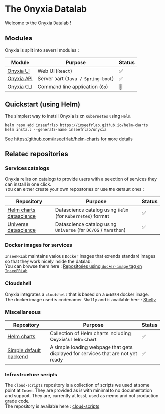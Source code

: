 # The Onyxia Datalab

Welcome to the Onyxia Datalab !

## Modules

Onyxia is split into several modules :

| Module                                                 | Purpose                            | Status                 |
| ------------------------------------------------------ | ---------------------------------- | ---------------------- |
| [Onyxia UI](https://github.com/inseefrlab/onyxia-ui)   | Web UI (`React`)                   | :white_check_mark:     |
| [Onyxia API](https://github.com/inseefrlab/onyxia-api) | Server part (`Java / Spring-boot`) | :white_check_mark:     |
| [Onyxia CLI](https://github.com/inseefrlab/onyxia-cli) | Command line application (`Go`)    | :large_orange_diamond: |

## Quickstart (using Helm)

The simplest way to install Onyxia is on `Kubernetes` using `Helm`.

```
helm repo add inseefrlab https://inseefrlab.github.io/helm-charts
helm install --generate-name inseefrlab/onyxia
```

See https://github.com/inseefrlab/helm-charts for more details

## Related repositories

### Services catalogs

Onyxia relies on catalogs to provide users with a selection of services they can install in one click.  
You can either create your own repositories or use the default ones :

| Repository                                                                       | Purpose                                                         | Status             |
| -------------------------------------------------------------------------------- | --------------------------------------------------------------- | ------------------ |
| [Helm charts datascience](https://github.com/inseefrlab/helm-charts-datascience) | Datascience catalog using `Helm` (for `Kubernetes`) format      | :white_check_mark: |
| [Universe datascience](https://github.com/inseefrlab/universe-datascience)       | Datascience catalog using `Universe` (for `DC/OS` / `Marathon`) | :white_check_mark: |

### Docker images for services

`InseeFRLab` maintains various `Docker` images that extends standard images so that they work nicely inside the datalab.  
You can browse them here : [Repositories using `docker-image` tag on `InseeFRLab`](https://github.com/search?q=topic%3Adocker-image+org%3AInseeFrLab+fork%3Atrue)

### Cloudshell

Onyxia integrates a `cloudshell` that is based on a `WebSSH` docker image.  
The docker image used is codenamed `Shelly` and is available here : [Shelly](https://github.com/inseefrlab/shelly)

### Miscellaneous

| Repository                                                                     | Purpose                                                                          | Status             |
| ------------------------------------------------------------------------------ | -------------------------------------------------------------------------------- | ------------------ |
| [Helm charts](https://github.com/inseefrlab/helm-charts)                       | Collection of Helm charts including Onyxia's Helm chart                          | :white_check_mark: |
| [Simple default backend](https://github.com/InseeFrLab/simple-default-backend) | A simple loading webpage that gets displayed for services that are not yet ready | :white_check_mark: |

### Infrastructure scripts

The `cloud-scripts` repository is a collection of scripts we used at some point at `Insee`. They are provided as is with minimal to no documentation and support. They are, currently at least, used as memo and not production grade code.  
The repository is available here : [cloud-scripts](https://github.com/inseefrlab/cloud-scripts)
